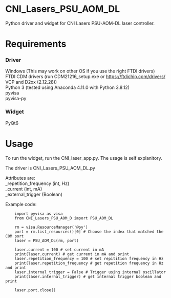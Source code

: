 # CNI_Lasers_PSU_AOM_DL

Python driver and widget for CNI Lasers PSU-AOM-DL laser controller.

# Requirements

### Driver

Windows (This may work on other OS if you use the right FTDI drivers)  
FTDI CDM drivers (run CDM21216_setup.exe or https://ftdichip.com/drivers/ VCP and D2xx (2.12.28))  
Python 3 (tested using Anaconda 4.11.0 with Python 3.8.12)  
pyvisa  
pyvisa-py  

### Widget

PyQt6    

# Usage

To run the widget, run the CNI_laser_app.py. The usage is self explanitory.  

The driver is CNI_Lasers_PSU_AOM_DL.py

Attributes are:  
_repetition_frequency (int, Hz)  
_current  (int, mA)  
_external_trigger (Boolean)  

Example code:

        import pyvisa as visa
        from CNI_Lasers_PSU_AOM_D import PSU_AOM_DL

        rm = visa.ResourceManager('@py') 
        port = rm.list_resources()[0] # Choose the index that matched the COM port
        laser = PSU_AOM_DL(rm, port)
        
        laser.current = 100 # set current in mA
        print(laser.current) # get current in mA and print
        laser.repetition_frequency = 100 # set repitition frequency in Hz
        print(laser.repetition_frequency # get repetition frequency in Hz and print
        laser.internal_trigger = False # Trigger using internal oscillator
        print(laser.internal_trigger) # get internal trigger boolean and print
        
        laser.port.close()
